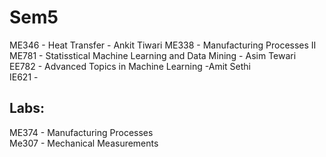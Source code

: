 # Sem5
ME346 - Heat Transfer - Ankit Tiwari
ME338 - Manufacturing Processes II 
ME781 - Statisstical Machine Learning and Data Mining - Asim Tewari  
EE782 - Advanced Topics in Machine Learning -Amit Sethi  
IE621 -   

## Labs:  
ME374 - Manufacturing Processes  
Me307 - Mechanical Measurements   


